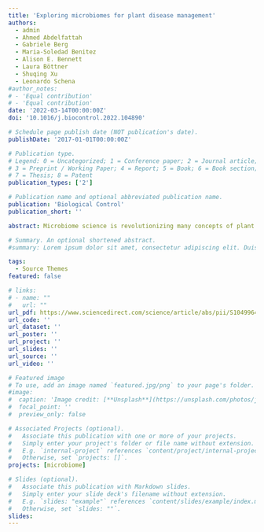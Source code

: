 ```yaml
---
title: 'Exploring microbiomes for plant disease management'
authors:
  - admin
  - Ahmed Abdelfattah
  - Gabriele Berg
  - Maria-Soledad Benitez
  - Alison E. Bennett
  - Laura Böttner
  - Shuqing Xu
  - Leonardo Schena
#author_notes:
# - 'Equal contribution'
# - 'Equal contribution'
date: '2022-03-14T00:00:00Z'
doi: '10.1016/j.biocontrol.2022.104890'

# Schedule page publish date (NOT publication's date).
publishDate: '2017-01-01T00:00:00Z'

# Publication type.
# Legend: 0 = Uncategorized; 1 = Conference paper; 2 = Journal article;
# 3 = Preprint / Working Paper; 4 = Report; 5 = Book; 6 = Book section;
# 7 = Thesis; 8 = Patent
publication_types: ['2']

# Publication name and optional abbreviated publication name.
publication: 'Biological Control'
publication_short: ''

abstract: Microbiome science is revolutionizing many concepts of plant biology, ecology, and evolution. Understanding plant microbiomes is key to developing solutions that protect crop health without impacting the environment. In this perspective article, we highlight the importance of both the structure and functions of plant-associated microbial communities in protecting their host from pathogens. These new findings have a high potential to aid biocontrol programs and to replace traditional chemical products, guiding the transition towards a sustainable production.

# Summary. An optional shortened abstract.
#summary: Lorem ipsum dolor sit amet, consectetur adipiscing elit. Duis posuere tellus ac convallis placerat. Proin tincidunt magna sed ex sollicitudin condimentum.

tags:
  - Source Themes
featured: false

# links:
# - name: ""
#   url: ""
url_pdf: https://www.sciencedirect.com/science/article/abs/pii/S104996442200055X
url_code: ''
url_dataset: ''
url_poster: ''
url_project: ''
url_slides: ''
url_source: ''
url_video: ''

# Featured image
# To use, add an image named `featured.jpg/png` to your page's folder.
#image:
#  caption: 'Image credit: [**Unsplash**](https://unsplash.com/photos/jdD8gXaTZsc)'
#  focal_point: ''
#  preview_only: false

# Associated Projects (optional).
#   Associate this publication with one or more of your projects.
#   Simply enter your project's folder or file name without extension.
#   E.g. `internal-project` references `content/project/internal-project/index.md`.
#   Otherwise, set `projects: []`.
projects: [microbiome]

# Slides (optional).
#   Associate this publication with Markdown slides.
#   Simply enter your slide deck's filename without extension.
#   E.g. `slides: "example"` references `content/slides/example/index.md`.
#   Otherwise, set `slides: ""`.
slides:
---
```

